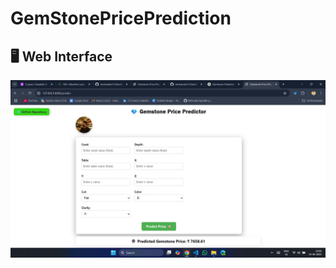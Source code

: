 # GemStonePricePrediction

## 🖥️ Web Interface
<div align="center">
  <img src="./static/image/gemstoneui.png" alt="Web Application Screenshot" width="800">
</div>